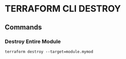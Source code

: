 # TERRAFORM CLI DESTROY

## Commands

### Destroy Entire Module

`terraform destroy --target=module.mymod`